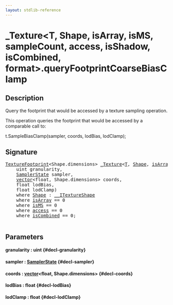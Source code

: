 ```yaml
---
layout: stdlib-reference
---
```


# \_Texture\<T, Shape, isArray, isMS, sampleCount, access, isShadow, isCombined, format\>\.queryFootprintCoarseBiasClamp

## Description

Query the footprint that would be accessed by a texture sampling operation.

This operation queries the footprint that would be accessed
by a comparable call to:

t.SampleBiasClamp(sampler, coords, lodBias, lodClamp);




## Signature 

<pre>
<a href="/stdlib-reference/types/TextureFootprint/index" class="code_type">TextureFootprint</a>&lt;Shape.dimensions&gt; <a href="/stdlib-reference/types/Texture/index" class="code_type">_Texture</a>&lt;<a href="/stdlib-reference/types/Texture/index#typeparam-T" class="code_type">T</a>, <a href="/stdlib-reference/types/Texture/index#typeparam-Shape" class="code_type">Shape</a>, <a href="/stdlib-reference/types/Texture/index#typeparam-isArray" class="code_var">isArray</a>, <a href="/stdlib-reference/types/Texture/index#typeparam-isMS" class="code_var">isMS</a>, <a href="/stdlib-reference/types/Texture/index#typeparam-sampleCount" class="code_var">sampleCount</a>, <a href="/stdlib-reference/types/Texture/index#typeparam-access" class="code_var">access</a>, <a href="/stdlib-reference/types/Texture/index#typeparam-isShadow" class="code_var">isShadow</a>, <a href="/stdlib-reference/types/Texture/index#typeparam-isCombined" class="code_var">isCombined</a>, <a href="/stdlib-reference/types/Texture/index#typeparam-format" class="code_var">format</a>&gt;.<a href="/stdlib-reference/types/Texture/queryFootprintCoarseBiasClamp">queryFootprintCoarseBiasClamp</a>(
    uint <span class='code_param'>granularity</span>,
    <a href="/stdlib-reference/types/SamplerState/index" class="code_type">SamplerState</a> <span class='code_param'>sampler</span>,
    <a href="/stdlib-reference/types/vector/index" class="code_type">vector</a>&lt;float, Shape.dimensions&gt; <span class='code_param'>coords</span>,
    float <span class='code_param'>lodBias</span>,
    float <span class='code_param'>lodClamp</span>)
    <span class='code_keyword'>where</span> <a href="/stdlib-reference/types/Texture/index#typeparam-Shape" class="code_type">Shape</a> : <a href="/stdlib-reference/interfaces/ITextureShape/index">__ITextureShape</a>
    <span class='code_keyword'>where</span> <a href="/stdlib-reference/types/Texture/index#typeparam-isArray" class="code_var">isArray</a> == 0
    <span class='code_keyword'>where</span> <a href="/stdlib-reference/types/Texture/index#typeparam-isMS" class="code_var">isMS</a> == 0
    <span class='code_keyword'>where</span> <a href="/stdlib-reference/types/Texture/index#typeparam-access" class="code_var">access</a> == 0
    <span class='code_keyword'>where</span> <a href="/stdlib-reference/types/Texture/index#typeparam-isCombined" class="code_var">isCombined</a> == 0;

</pre>

## Parameters

#### granularity  : uint {#decl-granularity}
#### sampler  : [SamplerState](/stdlib-reference/types/SamplerState/index) {#decl-sampler}
#### coords  : [vector](/stdlib-reference/types/vector/index)\<float, Shape\.dimensions\> {#decl-coords}
#### lodBias  : float {#decl-lodBias}
#### lodClamp  : float {#decl-lodClamp}

